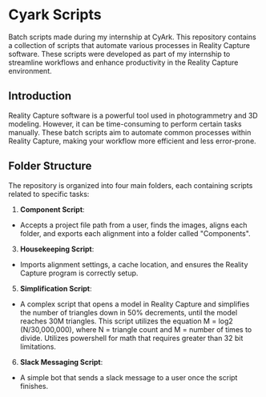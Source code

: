 # Cyark Scripts
Batch scripts made during my internship at CyArk. This repository contains a collection of scripts that automate various processes in Reality Capture software. These scripts were developed as part of my internship to streamline workflows and enhance productivity in the Reality Capture environment.

## Introduction

Reality Capture software is a powerful tool used in photogrammetry and 3D modeling. However, it can be time-consuming to perform certain tasks manually. These batch scripts aim to automate common processes within Reality Capture, making your workflow more efficient and less error-prone.

## Folder Structure

The repository is organized into four main folders, each containing scripts related to specific tasks:

1. **Component Script**: 
- Accepts a project file path from a user, finds the images, aligns each folder, and exports each alignment into a folder called "Components".

3. **Housekeeping Script**: 
- Imports alignment settings, a cache location, and ensures the Reality Capture program is correctly setup. 

5. **Simplification Script**: 
- A complex script that opens a model in Reality Capture and simplifies the number of triangles down in 50% decrements, until the model reaches 30M triangles. This script utilizes the equation M = log2 (N/30,000,000), where N = triangle count and M = number of times to divide. Utilizes powershell for math that requires greater than 32 bit limitations. 

6. **Slack Messaging Script**: 
- A simple bot that sends a slack message to a user once the script finishes.
